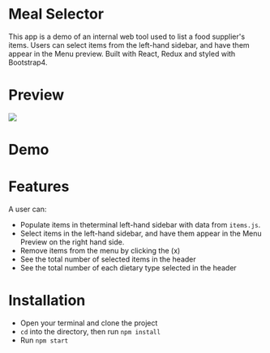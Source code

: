 # Meal Selector

This app is a demo of an internal web tool used to list a food supplier's items.
Users can select items from the left-hand sidebar, and have them appear in the Menu preview.
Built with React, Redux and styled with Bootstrap4.

# Preview
![](menu.gif)

# Demo


# Features

A user can: 

- Populate items in theterminal left-hand sidebar with data from `items.js`.
- Select items in the left-hand sidebar, and have them appear in the Menu Preview on the right hand side.
- Remove items from the menu by clicking the (x)
- See the total number of selected items in the header
- See the total number of each dietary type selected in the header

# Installation

- Open your terminal and clone the project
- ```cd``` into the directory, then run ```npm install```
- Run ```npm start```
